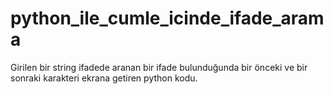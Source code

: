 # python_ile_cumle_icinde_ifade_arama
Girilen bir string ifadede aranan bir ifade bulunduğunda bir önceki ve bir sonraki karakteri ekrana getiren python kodu.
